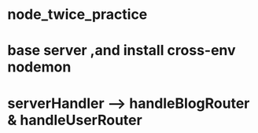 # node_twice_practice
# base server ,and install cross-env nodemon
# serverHandler --> handleBlogRouter & handleUserRouter